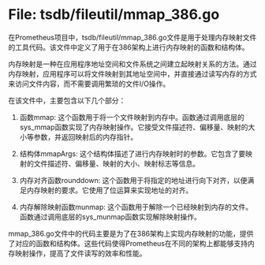 # File: tsdb/fileutil/mmap_386.go

在Prometheus项目中，tsdb/fileutil/mmap_386.go文件是用于处理内存映射文件的工具代码。该文件中定义了用于在386架构上进行内存映射的函数和结构体。

内存映射是一种在应用程序地址空间和文件系统之间建立起映射关系的方法。通过内存映射，应用程序可以将文件映射到其地址空间中，并直接通过读写内存的方式来访问文件内容，而不需要调用繁琐的文件I/O操作。

在该文件中，主要包含以下几个部分：

1. 函数mmap: 这个函数用于将一个文件映射到内存中。函数通过调用底层的sys_mmap函数实现了内存映射操作。它接受文件描述符、偏移量、映射的大小等参数，并返回映射后的内存指针。

2. 结构体mmapArgs: 这个结构体描述了进行内存映射时的参数。它包含了要映射的文件描述符、偏移量、映射的大小、映射标志等信息。

3. 内存对齐函数rounddown: 这个函数用于将指定的地址进行向下对齐，以便满足内存映射的要求。它使用了位运算来实现地址的对齐。

4. 内存解除映射函数munmap: 这个函数用于解除一个已经映射到内存的文件。函数通过调用底层的sys_munmap函数实现解除映射操作。

mmap_386.go文件中的代码主要是为了在386架构上实现内存映射的功能，提供了对应的函数和结构体。这些代码使得Prometheus在不同的架构上都能够支持内存映射操作，提高了文件读写的效率和性能。

